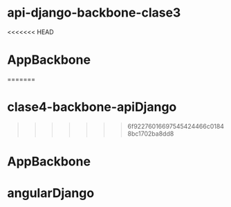 # api-django-backbone-clase3
<<<<<<< HEAD
# AppBackbone
=======
# clase4-backbone-apiDjango
>>>>>>> 6f92276016697545424466c01848bc1702ba8dd8
# AppBackbone
# angularDjango
